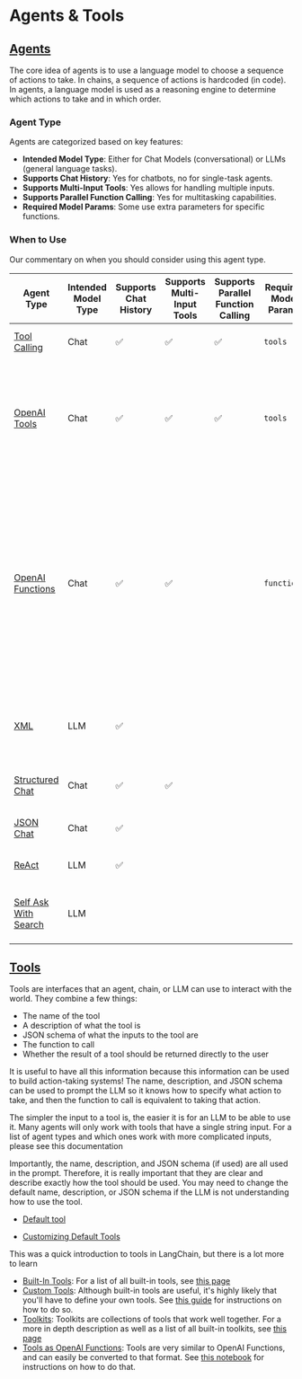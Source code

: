 # Agents & Tools

## [Agents](https://python.langchain.com/v0.1/docs/modules/agents/quick_start/)

The core idea of agents is to use a language model to choose a sequence of actions to take. In chains, a sequence of actions is hardcoded (in code). In agents, a language model is used as a reasoning engine to determine which actions to take and in which order.

### Agent Type

Agents are categorized based on key features:

- **Intended Model Type**: Either for Chat Models (conversational) or LLMs (general language tasks).
- **Supports Chat History**: Yes for chatbots, no for single-task agents.
- **Supports Multi-Input Tools**: Yes allows for handling multiple inputs.
- **Supports Parallel Function Calling**: Yes for multitasking capabilities.
- **Required Model Params**: Some use extra parameters for specific functions.

### When to Use

Our commentary on when you should consider using this agent type.

<table><thead><tr><th>Agent Type</th><th>Intended Model Type</th><th>Supports Chat History</th><th>Supports Multi-Input Tools</th><th>Supports Parallel Function Calling</th><th>Required Model Params</th><th>When to Use</th><th>API</th></tr></thead><tbody><tr><td><a href="/v0.1/docs/modules/agents/agent_types/tool_calling/">Tool Calling</a></td><td>Chat</td><td>✅</td><td>✅</td><td>✅</td><td><code>tools</code></td><td>If you are using a tool-calling model</td><td><a href="https://api.python.langchain.com/en/latest/agents/langchain.agents.tool_calling_agent.base.create_tool_calling_agent.html" target="_blank" rel="noopener noreferrer">Ref</a></td></tr><tr><td><a href="/v0.1/docs/modules/agents/agent_types/openai_tools/">OpenAI Tools</a></td><td>Chat</td><td>✅</td><td>✅</td><td>✅</td><td><code>tools</code></td><td>[Legacy]<!-- --> If you are using a recent OpenAI model (<code>1106</code> onwards). Generic Tool Calling agent recommended instead.</td><td><a href="https://api.python.langchain.com/en/latest/agents/langchain.agents.openai_tools.base.create_openai_tools_agent.html" target="_blank" rel="noopener noreferrer">Ref</a></td></tr><tr><td><a href="/v0.1/docs/modules/agents/agent_types/openai_functions_agent/">OpenAI Functions</a></td><td>Chat</td><td>✅</td><td>✅</td><td></td><td><code>functions</code></td><td>[Legacy]<!-- --> If you are using an OpenAI model, or an open-source model that has been finetuned for function calling and exposes the same <code>functions</code> parameters as OpenAI. Generic Tool Calling agent recommended instead</td><td><a href="https://api.python.langchain.com/en/latest/agents/langchain.agents.openai_functions_agent.base.create_openai_functions_agent.html" target="_blank" rel="noopener noreferrer">Ref</a></td></tr><tr><td><a href="/v0.1/docs/modules/agents/agent_types/xml_agent/">XML</a></td><td>LLM</td><td>✅</td><td></td><td></td><td></td><td>If you are using Anthropic models, or other models good at XML</td><td><a href="https://api.python.langchain.com/en/latest/agents/langchain.agents.xml.base.create_xml_agent.html" target="_blank" rel="noopener noreferrer">Ref</a></td></tr><tr><td><a href="/v0.1/docs/modules/agents/agent_types/structured_chat/">Structured Chat</a></td><td>Chat</td><td>✅</td><td>✅</td><td></td><td></td><td>If you need to support tools with multiple inputs</td><td><a href="https://api.python.langchain.com/en/latest/agents/langchain.agents.structured_chat.base.create_structured_chat_agent.html" target="_blank" rel="noopener noreferrer">Ref</a></td></tr><tr><td><a href="/v0.1/docs/modules/agents/agent_types/json_agent/">JSON Chat</a></td><td>Chat</td><td>✅</td><td></td><td></td><td></td><td>If you are using a model good at JSON</td><td><a href="https://api.python.langchain.com/en/latest/agents/langchain.agents.json_chat.base.create_json_chat_agent.html" target="_blank" rel="noopener noreferrer">Ref</a></td></tr><tr><td><a href="/v0.1/docs/modules/agents/agent_types/react/">ReAct</a></td><td>LLM</td><td>✅</td><td></td><td></td><td></td><td>If you are using a simple model</td><td><a href="https://api.python.langchain.com/en/latest/agents/langchain.agents.react.agent.create_react_agent.html" target="_blank" rel="noopener noreferrer">Ref</a></td></tr><tr><td><a href="/v0.1/docs/modules/agents/agent_types/self_ask_with_search/">Self Ask With Search</a></td><td>LLM</td><td></td><td></td><td></td><td></td><td>If you are using a simple model and only have one search tool</td><td><a href="https://api.python.langchain.com/en/latest/agents/langchain.agents.self_ask_with_search.base.create_self_ask_with_search_agent.html" target="_blank" rel="noopener noreferrer">Ref</a></td></tr></tbody></table>

## [Tools](https://python.langchain.com/v0.1/docs/modules/tools/)

Tools are interfaces that an agent, chain, or LLM can use to interact with the world. They combine a few things:

- The name of the tool
- A description of what the tool is
- JSON schema of what the inputs to the tool are
- The function to call
- Whether the result of a tool should be returned directly to the user

It is useful to have all this information because this information can be used to build action-taking systems! The name, description, and JSON schema can be used to prompt the LLM so it knows how to specify what action to take, and then the function to call is equivalent to taking that action.

The simpler the input to a tool is, the easier it is for an LLM to be able to use it. Many agents will only work with tools that have a single string input. For a list of agent types and which ones work with more complicated inputs, please see this documentation

Importantly, the name, description, and JSON schema (if used) are all used in the prompt. Therefore, it is really important that they are clear and describe exactly how the tool should be used. You may need to change the default name, description, or JSON schema if the LLM is not understanding how to use the tool.

- [Default tool](https://python.langchain.com/v0.1/docs/modules/tools/#default-tools)

- [Customizing Default Tools](https://python.langchain.com/v0.1/docs/modules/tools/#customizing-default-tools)

This was a quick introduction to tools in LangChain, but there is a lot more to learn

- [Built-In Tools](https://python.langchain.com/v0.1/docs/integrations/tools/): For a list of all built-in tools, see [this page](https://python.langchain.com/v0.1/docs/integrations/tools/)
- [Custom Tools](https://python.langchain.com/v0.1/docs/modules/tools/custom_tools/): Although built-in tools are useful, it's highly likely that you'll have to define your own tools. See [this guide](https://python.langchain.com/v0.1/docs/modules/tools/custom_tools/) for instructions on how to do so.
- [Toolkits](https://python.langchain.com/v0.1/docs/modules/tools/toolkits/): Toolkits are collections of tools that work well together. For a more in depth description as well as a list of all built-in toolkits, see [this page](https://python.langchain.com/v0.1/docs/modules/tools/toolkits/)
- [Tools as OpenAI Functions](https://python.langchain.com/v0.1/docs/modules/tools/tools_as_openai_functions/): Tools are very similar to OpenAI Functions, and can easily be converted to that format. See [this notebook](https://python.langchain.com/v0.1/docs/modules/tools/tools_as_openai_functions/) for instructions on how to do that.
